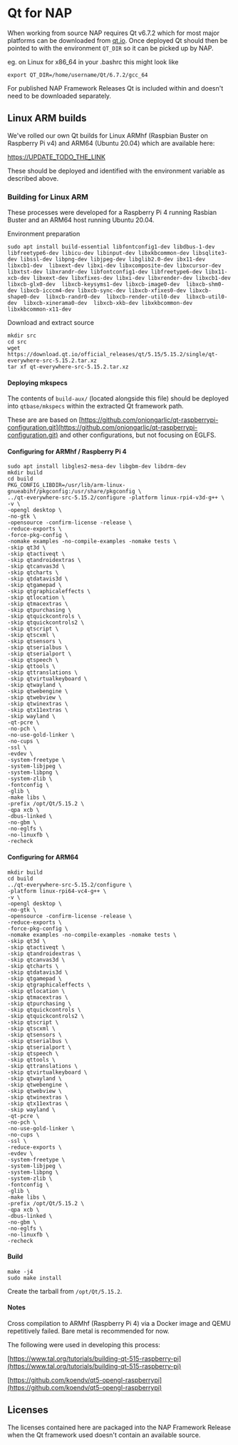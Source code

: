# Qt for NAP

When working from source NAP requires Qt v6.7.2 which for most major platforms can be downloaded from [qt.io](https://qt.io). Once deployed Qt should then be pointed to with the environment `QT_DIR` so it can be picked up by NAP.

eg. on Linux for x86_64 in your .bashrc this might look like 
```
export QT_DIR=/home/username/Qt/6.7.2/gcc_64
```

For published NAP Framework Releases Qt is included within and doesn't need to be downloaded separately.

## Linux ARM builds

We've rolled our own Qt builds for Linux ARMhf (Raspbian Buster on Raspberry Pi v4) and ARM64 (Ubuntu 20.04) which are available here:

[https://UPDATE_TODO_THE_LINK](https://UPDATE_TODO_THE_LINK)

These should be deployed and identified with the environment variable as described above.

### Building for Linux ARM

These processes were developed for a Raspberry Pi 4 running Rasbian Buster and an ARM64 host running Ubuntu 20.04.

Environment preparation
```
sudo apt install build-essential libfontconfig1-dev libdbus-1-dev libfreetype6-dev libicu-dev libinput-dev libxkbcommon-dev libsqlite3-dev libssl-dev libpng-dev libjpeg-dev libglib2.0-dev ibx11-dev libxcb1-dev  libxext-dev libxi-dev libxcomposite-dev libxcursor-dev libxtst-dev libxrandr-dev libfontconfig1-dev libfreetype6-dev libx11-xcb-dev libxext-dev libxfixes-dev libxi-dev libxrender-dev libxcb1-dev  libxcb-glx0-dev  libxcb-keysyms1-dev libxcb-image0-dev  libxcb-shm0-dev libxcb-icccm4-dev libxcb-sync-dev libxcb-xfixes0-dev libxcb-shape0-dev  libxcb-randr0-dev  libxcb-render-util0-dev  libxcb-util0-dev  libxcb-xinerama0-dev  libxcb-xkb-dev libxkbcommon-dev libxkbcommon-x11-dev
```

Download and extract source
```
mkdir src
cd src
wget https://download.qt.io/official_releases/qt/5.15/5.15.2/single/qt-everywhere-src-5.15.2.tar.xz
tar xf qt-everywhere-src-5.15.2.tar.xz
```

#### Deploying mkspecs

The contents of `build-aux/` (located alongside this file) should be deployed into `qtbase/mkspecs` within the extracted Qt framework path. 

These are are based on [https://github.com/oniongarlic/qt-raspberrypi-configuration.git](https://github.com/oniongarlic/qt-raspberrypi-configuration.git) and other configurations, but not focusing on EGLFS.

#### Configuring for ARMhf / Raspberry Pi 4

```
sudo apt install libgles2-mesa-dev libgbm-dev libdrm-dev
mkdir build
cd build
PKG_CONFIG_LIBDIR=/usr/lib/arm-linux-gnueabihf/pkgconfig:/usr/share/pkgconfig \
../qt-everywhere-src-5.15.2/configure -platform linux-rpi4-v3d-g++ \
-v \
-opengl desktop \
-no-gtk \
-opensource -confirm-license -release \
-reduce-exports \
-force-pkg-config \
-nomake examples -no-compile-examples -nomake tests \
-skip qt3d \
-skip qtactiveqt \
-skip qtandroidextras \
-skip qtcanvas3d \
-skip qtcharts \
-skip qtdatavis3d \
-skip qtgamepad \
-skip qtgraphicaleffects \
-skip qtlocation \
-skip qtmacextras \
-skip qtpurchasing \
-skip qtquickcontrols \
-skip qtquickcontrols2 \
-skip qtscript \
-skip qtscxml \
-skip qtsensors \
-skip qtserialbus \
-skip qtserialport \
-skip qtspeech \
-skip qttools \
-skip qttranslations \
-skip qtvirtualkeyboard \
-skip qtwayland \
-skip qtwebengine \
-skip qtwebview \
-skip qtwinextras \
-skip qtx11extras \
-skip wayland \
-qt-pcre \
-no-pch \
-no-use-gold-linker \
-no-cups \
-ssl \
-evdev \
-system-freetype \
-system-libjpeg \
-system-libpng \
-system-zlib \
-fontconfig \
-glib \
-make libs \
-prefix /opt/Qt/5.15.2 \
-qpa xcb \
-dbus-linked \
-no-gbm \
-no-eglfs \
-no-linuxfb \
-recheck
```

#### Configuring for ARM64

```
mkdir build
cd build
../qt-everywhere-src-5.15.2/configure \
-platform linux-rpi64-vc4-g++ \
-v \
-opengl desktop \
-no-gtk \
-opensource -confirm-license -release \
-reduce-exports \
-force-pkg-config \
-nomake examples -no-compile-examples -nomake tests \
-skip qt3d \
-skip qtactiveqt \
-skip qtandroidextras \
-skip qtcanvas3d \
-skip qtcharts \
-skip qtdatavis3d \
-skip qtgamepad \
-skip qtgraphicaleffects \
-skip qtlocation \
-skip qtmacextras \
-skip qtpurchasing \
-skip qtquickcontrols \
-skip qtquickcontrols2 \
-skip qtscript \
-skip qtscxml \
-skip qtsensors \
-skip qtserialbus \
-skip qtserialport \
-skip qtspeech \
-skip qttools \
-skip qttranslations \
-skip qtvirtualkeyboard \
-skip qtwayland \
-skip qtwebengine \
-skip qtwebview \
-skip qtwinextras \
-skip qtx11extras \
-skip wayland \
-qt-pcre \
-no-pch \
-no-use-gold-linker \
-no-cups \
-ssl \
-reduce-exports \
-evdev \
-system-freetype \
-system-libjpeg \
-system-libpng \
-system-zlib \
-fontconfig \
-glib \
-make libs \
-prefix /opt/Qt/5.15.2 \
-qpa xcb \
-dbus-linked \
-no-gbm \
-no-eglfs \
-no-linuxfb \
-recheck
```

#### Build

```
make -j4
sudo make install
```

Create the tarball from  `/opt/Qt/5.15.2`.

#### Notes

Cross compilation to ARMhf (Raspberry Pi 4) via a Docker image and QEMU repetitively failed. Bare metal is recommended for now.

The following were used in developing this process:

[https://www.tal.org/tutorials/building-qt-515-raspberry-pi](https://www.tal.org/tutorials/building-qt-515-raspberry-pi)

[https://github.com/koendv/qt5-opengl-raspberrypi](https://github.com/koendv/qt5-opengl-raspberrypi)

## Licenses

The licenses contained here are packaged into the NAP Framework Release when the Qt framework used doesn't contain an available source.